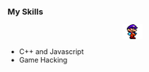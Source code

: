 ### My Skills

<p align="center">
<img src= "images/mario.gif" width="40" height="30">
</p>

- C++ and Javascript
- Game Hacking 
